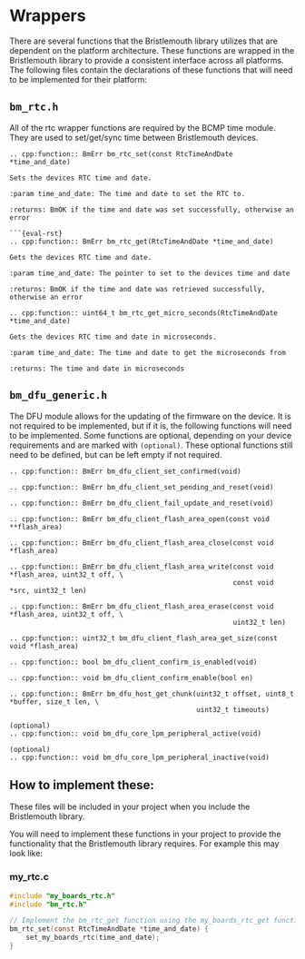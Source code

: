 # Wrappers

There are several functions that the Bristlemouth library utilizes that are dependent on the platform architecture.
These functions are wrapped in the Bristlemouth library to provide a consistent interface across all platforms.
The following files contain the declarations of these functions that will need to be implemented for their platform:

## `bm_rtc.h`

All of the rtc wrapper functions are required by the BCMP time module.
They are used to set/get/sync time between Bristlemouth devices.

```{eval-rst}
.. cpp:function:: BmErr bm_rtc_set(const RtcTimeAndDate *time_and_date)

Sets the devices RTC time and date.

:param time_and_date: The time and date to set the RTC to.

:returns: BmOK if the time and date was set successfully, otherwise an error
```

```
```{eval-rst}
.. cpp:function:: BmErr bm_rtc_get(RtcTimeAndDate *time_and_date)

Gets the devices RTC time and date.

:param time_and_date: The pointer to set to the devices time and date

:returns: BmOK if the time and date was retrieved successfully, otherwise an error
```

```{eval-rst}
.. cpp:function:: uint64_t bm_rtc_get_micro_seconds(RtcTimeAndDate *time_and_date)

Gets the devices RTC time and date in microseconds.

:param time_and_date: The time and date to get the microseconds from

:returns: The time and date in microseconds
```

## `bm_dfu_generic.h`

The DFU module allows for the updating of the firmware on the device.
It is not required to be implemented, but if it is, the following functions will need to be implemented.
Some functions are optional, depending on your device requirements and are marked with `(optional)`.
These optional functions still need to be defined, but can be left empty if not required.

```{eval-rst}
.. cpp:function:: BmErr bm_dfu_client_set_confirmed(void)

```

```{eval-rst}
.. cpp:function:: BmErr bm_dfu_client_set_pending_and_reset(void)

```

```{eval-rst}
.. cpp:function:: BmErr bm_dfu_client_fail_update_and_reset(void)

```

```{eval-rst}
.. cpp:function:: BmErr bm_dfu_client_flash_area_open(const void **flash_area)

```

```{eval-rst}
.. cpp:function:: BmErr bm_dfu_client_flash_area_close(const void *flash_area)

```

```{eval-rst}
.. cpp:function:: BmErr bm_dfu_client_flash_area_write(const void *flash_area, uint32_t off, \
                                                       const void *src, uint32_t len)

```


```{eval-rst}
.. cpp:function:: BmErr bm_dfu_client_flash_area_erase(const void *flash_area, uint32_t off, \
                                                       uint32_t len)

```

```{eval-rst}
.. cpp:function:: uint32_t bm_dfu_client_flash_area_get_size(const void *flash_area)

```

```{eval-rst}
.. cpp:function:: bool bm_dfu_client_confirm_is_enabled(void)

```

```{eval-rst}
.. cpp:function:: void bm_dfu_client_confirm_enable(bool en)

```

```{eval-rst}
.. cpp:function:: BmErr bm_dfu_host_get_chunk(uint32_t offset, uint8_t *buffer, size_t len, \
                                              uint32_t timeouts)

```

```{eval-rst}
(optional)
.. cpp:function:: void bm_dfu_core_lpm_peripheral_active(void)

```

```{eval-rst}
(optional)
.. cpp:function:: void bm_dfu_core_lpm_peripheral_inactive(void)

```

## How to implement these:
These files will be included in your project when you include the Bristlemouth library.

You will need to implement these functions in your project to provide the functionality that the Bristlemouth library requires. For example this may look like:

### my_rtc.c
```c
#include "my_boards_rtc.h"
#include "bm_rtc.h"

// Implement the bm_rtc_get function using the my_boards_rtc_get function
bm_rtc_set(const RtcTimeAndDate *time_and_date) {
    set_my_boards_rtc(time_and_date);
}
```
